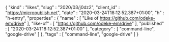 {
  "kind" : "likes",
  "slug" : "2020/03/j0dz2",
  "client_id" : "https://micropublish.net",
  "date" : "2020-03-24T18:12:52.387+01:00",
  "h" : "h-entry",
  "properties" : {
    "name" : [ "Like of https://github.com/odeke-em/drive" ],
    "like-of" : [ "https://github.com/odeke-em/drive" ],
    "published" : [ "2020-03-24T18:12:52.387+01:00" ],
    "category" : [ "command-line", "google-drive" ]
  },
  "tags" : [ "command-line", "google-drive" ]
}
